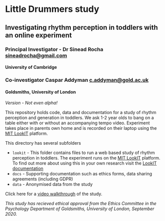 # Little Drummers study
## Investigating rhythm perception in toddlers with an online experiment
### Principal Investigator - Dr Sinead Rocha <sineadrocha@gmail.com>
#### University of Cambridge

### Co-investigator Caspar Addyman <c.addyman@gold.ac.uk> 
#### Goldsmiths, University of London

_Version - Not even alpha!_

This repository holds code, data and documentation for a study of rhythm perception and generation in toddlers. We ask 1-2 year olds to bang on a table either with or without an accompanying tempo video. Experiment takes place in parents own home and is recorded on their laptop using the [MIT LookIT](https://lookit.mit.edu) platform. 



This directory has several subfolders
* `lookit` -  This folder contains files to run a web based study of rhythm perception in toddlers. The experiment runs on the [MIT LookIT](https://lookit.mit.edu) platform. To find out more about using this in your own research visit the [LookIT documentation](https://lookit.readthedocs.io/en/develop/)
* `docs` - Supporting documentation such as ethics forms, data sharing agreements (including GDPR) 
* `data` - Anonymised data from the study


Click here for a [video walkthrough](https://goldsmiths.cloud.panopto.eu/Panopto/Pages/Viewer.aspx?id=48e290d9-fe70-4180-a29d-ac840101c2cd) of the study.


_This study has recieved ethical approval from the Ethics Committee in the Psychology Department of Goldsmiths, University of London, September 2020._
